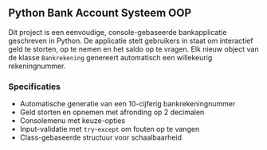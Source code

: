 ## Python Bank Account Systeem OOP

Dit project is een eenvoudige, console-gebaseerde bankapplicatie geschreven in Python. 
De applicatie stelt gebruikers in staat om interactief geld te storten, op te nemen en het saldo op te vragen. 
Elk nieuw object van de klasse `Bankrekening` genereert automatisch een willekeurig rekeningnummer.

### Specificaties

- Automatische generatie van een 10-cijferig bankrekeningnummer
- Geld storten en opnemen met afronding op 2 decimalen
- Consolemenu met keuze-opties
- Input-validatie met `try`-`except` om fouten op te vangen
- Class-gebaseerde structuur voor schaalbaarheid
